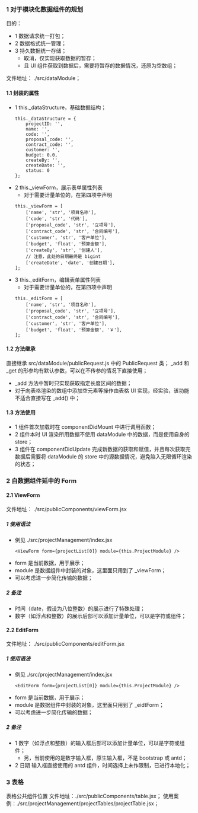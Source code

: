 <!--
 * @Descripttion: 
 * @version: 
 * @Author: 唐帆
 * @Date: 2020-05-01 22:17:40
 * @LastEditors: 唐帆
 * @LastEditTime: 2020-05-07 14:15:34
 -->
### 1 对于模块化数据组件的规划
目的：
- 1 数据请求统一打包；
- 2 数据格式统一管理；
- 3 持久数据统一存储；
    - 取消，仅实现获取数据的暂存；
    - 且 UI 组件获取到数据后，需要将暂存的数据情况，还原为空数组；

文件地址： ./src/dataModule；

#### 1.1 封装的属性
- 1 this._dataStructure，基础数据结构；
    ```
    this._dataStructure = {
        projectID: '',
        name: '',
        code: '',
        proposal_code: '',
        contract_code: '',
        customer: '',
        budget: 0.0,
        createBy: '',
        createDate: '',
        status: 0
    };
    ```
- 2 this._viewForm，展示表单属性列表
    - 对于需要计量单位的，在第四项中声明
    ```
    this._viewForm = [
        ['name', 'str', '项目名称'],
        ['code', 'str', '代码'],
        ['proposal_code', 'str', '立项号'],
        ['contract_code', 'str', '合同编号'],
        ['customer', 'str', '客户单位'],
        ['budget', 'float', '预算金额'],
        ['createBy', 'str', '创建人'],
        // 注意，此处的日期最终是 bigint
        ['createDate', 'date', '创建日期'],
    ];
    ```
- 3 this._editForm，编辑表单属性列表
    - 对于需要计量单位的，在第四项中声明
    ```
    this._editForm = [
        ['name', 'str', '项目名称'],
        ['proposal_code', 'str', '立项号'],
        ['contract_code', 'str', '合同编号'],
        ['customer', 'str', '客户单位'],
        ['budget', 'float', '预算金额', '￥'],
    ];
    ```

#### 1.2 方法继承
直接继承 src/dataModule/publicRequest.js 中的 PublicRequest 类；
_add 和 _get 的形参均有默认参数，可以在不传参的情况下直接使用；
- _add 方法中暂时只实现获取指定长度区间的数据；
- 对于向表格渲染的数组中添加空元素等操作由表格 UI 实现，经实验，该功能不适合直接写在 _add() 中；

#### 1.3 方法使用
- 1 组件首次加载时在 componentDidMount 中进行调用函数；
- 2 组件本时 UI 渲染所用数据不使用 dataModule 中的数据，而是使用自身的 store；
- 3 组件在 componentDidUpdate 完成新数据的获取和赋值，并且每次获取完数据后需要将 dataModule 的 store 中的源数据情况，避免陷入无限循环渲染的状态；

### 2 自数据组件延申的 Form
#### 2.1 ViewForm
文件地址： ./src/publicComponents/viewForm.jsx

##### 1 使用语法
- 例见 ./src/projectManagement/index.jsx
    ```
    <ViewForm form={projectList[0]} module={this.ProjectModule} />
    ```
- form 是当前数据，用于展示；
- module 是数据组件中封装的对象，这里面只用到了 _viewForm；
- 可以考虑进一步简化传输的数据；

##### 2 备注
- 时间（date，假设为八位整数）的展示进行了特殊处理；
- 数字（如浮点和整数）的展示后部可以添加计量单位，可以是字符或组件；

#### 2.2 EditForm
文件地址： ./src/publicComponents/editForm.jsx

##### 1 使用语法
- 例见 ./src/projectManagement/index.jsx
    ```
    <EditForm form={projectList[0]} module={this.ProjectModule} />
    ```
- form 是当前数据，用于展示；
- module 是数据组件中封装的对象，这里面只用到了 _eidtForm；
- 可以考虑进一步简化传输的数据；

##### 2 备注
- 1 数字（如浮点和整数）的输入框后部可以添加计量单位，可以是字符或组件；
    - 另，当前使用的是数字输入框，原生输入框，不是 bootstrap 或 antd；
- 2 日期 输入框直接使用的 antd 组件，时间选择上未作限制，已进行本地化；


### 3 表格
表格公共组件位置 
文件地址：./src/publicComponents/table.jsx；
使用案例：./src/projectManagement/projectTables/projectTable.jsx；